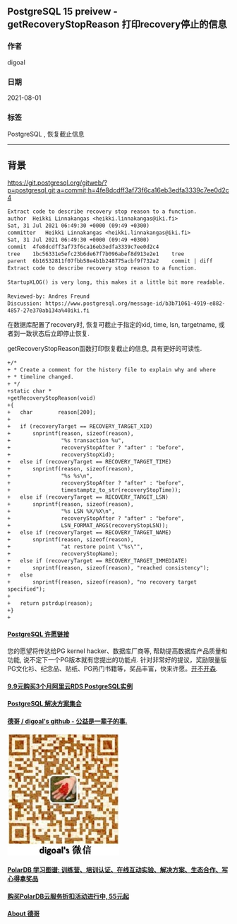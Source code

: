 ## PostgreSQL 15 preivew - getRecoveryStopReason 打印recovery停止的信息   
            
### 作者            
digoal            
            
### 日期            
2021-08-01             
            
### 标签            
PostgreSQL , 恢复截止信息            
            
----            
            
## 背景     
  
https://git.postgresql.org/gitweb/?p=postgresql.git;a=commit;h=4fe8dcdff3af73f6ca16eb3edfa3339c7ee0d2c4  
  
```  
Extract code to describe recovery stop reason to a function.  
author	Heikki Linnakangas <heikki.linnakangas@iki.fi>	  
Sat, 31 Jul 2021 06:49:30 +0000 (09:49 +0300)  
committer	Heikki Linnakangas <heikki.linnakangas@iki.fi>	  
Sat, 31 Jul 2021 06:49:30 +0000 (09:49 +0300)  
commit	4fe8dcdff3af73f6ca16eb3edfa3339c7ee0d2c4  
tree	1bc56331e5efc23b6de67f7b096abef8d913e2e1	tree  
parent	6b16532811f07fbb58e4b1b248775acbf9f732a2	commit | diff  
Extract code to describe recovery stop reason to a function.  
  
StartupXLOG() is very long, this makes it a little bit more readable.  
  
Reviewed-by: Andres Freund  
Discussion: https://www.postgresql.org/message-id/b3b71061-4919-e882-4857-27e370ab134a%40iki.fi  
```  
  
在数据库配置了recovery时, 恢复可截止于指定的xid, time, lsn, targetname, 或者到一致状态后立即停止恢复.  
  
getRecoveryStopReason函数打印恢复截止的信息, 具有更好的可读性.   
  
```  
+/*  
+ * Create a comment for the history file to explain why and where  
+ * timeline changed.  
+ */  
+static char *  
+getRecoveryStopReason(void)  
+{  
+   char        reason[200];  
+  
+   if (recoveryTarget == RECOVERY_TARGET_XID)  
+       snprintf(reason, sizeof(reason),  
+                "%s transaction %u",  
+                recoveryStopAfter ? "after" : "before",  
+                recoveryStopXid);  
+   else if (recoveryTarget == RECOVERY_TARGET_TIME)  
+       snprintf(reason, sizeof(reason),  
+                "%s %s\n",  
+                recoveryStopAfter ? "after" : "before",  
+                timestamptz_to_str(recoveryStopTime));  
+   else if (recoveryTarget == RECOVERY_TARGET_LSN)  
+       snprintf(reason, sizeof(reason),  
+                "%s LSN %X/%X\n",  
+                recoveryStopAfter ? "after" : "before",  
+                LSN_FORMAT_ARGS(recoveryStopLSN));  
+   else if (recoveryTarget == RECOVERY_TARGET_NAME)  
+       snprintf(reason, sizeof(reason),  
+                "at restore point \"%s\"",  
+                recoveryStopName);  
+   else if (recoveryTarget == RECOVERY_TARGET_IMMEDIATE)  
+       snprintf(reason, sizeof(reason), "reached consistency");  
+   else  
+       snprintf(reason, sizeof(reason), "no recovery target specified");  
+  
+   return pstrdup(reason);  
+}  
+  
```  
  
    
  
#### [PostgreSQL 许愿链接](https://github.com/digoal/blog/issues/76 "269ac3d1c492e938c0191101c7238216")
您的愿望将传达给PG kernel hacker、数据库厂商等, 帮助提高数据库产品质量和功能, 说不定下一个PG版本就有您提出的功能点. 针对非常好的提议，奖励限量版PG文化衫、纪念品、贴纸、PG热门书籍等，奖品丰富，快来许愿。[开不开森](https://github.com/digoal/blog/issues/76 "269ac3d1c492e938c0191101c7238216").  
  
  
#### [9.9元购买3个月阿里云RDS PostgreSQL实例](https://www.aliyun.com/database/postgresqlactivity "57258f76c37864c6e6d23383d05714ea")
  
  
#### [PostgreSQL 解决方案集合](https://yq.aliyun.com/topic/118 "40cff096e9ed7122c512b35d8561d9c8")
  
  
#### [德哥 / digoal's github - 公益是一辈子的事.](https://github.com/digoal/blog/blob/master/README.md "22709685feb7cab07d30f30387f0a9ae")
  
  
![digoal's wechat](../pic/digoal_weixin.jpg "f7ad92eeba24523fd47a6e1a0e691b59")
  
  
#### [PolarDB 学习图谱: 训练营、培训认证、在线互动实验、解决方案、生态合作、写心得拿奖品](https://www.aliyun.com/database/openpolardb/activity "8642f60e04ed0c814bf9cb9677976bd4")
  
  
#### [购买PolarDB云服务折扣活动进行中, 55元起](https://www.aliyun.com/activity/new/polardb-yunparter?userCode=bsb3t4al "e0495c413bedacabb75ff1e880be465a")
  
  
#### [About 德哥](https://github.com/digoal/blog/blob/master/me/readme.md "a37735981e7704886ffd590565582dd0")
  
